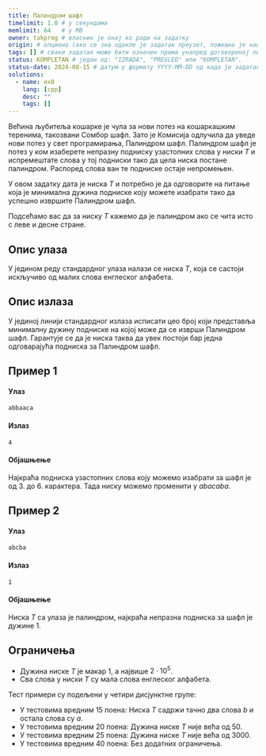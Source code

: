 ```yaml
---
title: Палиндром шафл
timelimit: 1.0 # у секундама
memlimit: 64   # y MB
owner: takprog # власник је онај ко ради на задатку
origin: # опционо (ако се зна одакле је задатак преузет, пожељно је навести извор)
tags: [] # сваки задатак може бити означен према унапред договореној листи ознака
status: KOMPLETAN # један од: "IZRADA", "PREGLED" или "KOMPLETAN".
status-date: 2024-08-15 # датум у формату YYYY-MM-DD од када је задатак у наведеном статусу
solutions:
  - name: ex0
    lang: [cpp]
    desc: ""
    tags: []
---
```


Већина љубитеља кошарке је чула за нови потез на кошаркашким теренима, такозвани Сомбор шафл. Зато је Комисија одлучила да уведе нови потез у свет програмирања, Палиндром шафл. Палиндром шафл је потез у ком изаберете непразну подниску узастопних слова у ниски $Т$ и испремештате слова у тој подниски тако да цела ниска постане палиндром. Распоред слова ван те подниске остаје непромењен.

У овом задатку дата је ниска $Т$ и потребно је да одговорите на питање која је минимална дужина подниске коју можете изабрати тако да успешно извршите Палиндром шафл.

Подсећамо вас да за ниску $T$ кажемо да је палиндром ако се чита исто с леве и десне стране.

## Опис улаза
У једином реду стандардног улаза налази се ниска $T$, која се састоји искључиво од малих слова енглеског алфабета.

## Опис излаза
У јединој линији стандардног излаза исписати цео броj који представља минималну дужину подниске на којој може да се изврши Палиндром шафл. Гарантује се да је ниска таква да увек постоји бар једна одговарајућа подниска за Палиндром шафл.

## Пример 1
#### Улаз
```
abbaaca
```

#### Излаз
```
4
```

#### Објашњење
Најкраћа подниска узастопних слова коју можемо изабрати за шафл је од 3. до 6. карактера. Тада ниску можемо променити у $abacaba$.

## Пример 2
#### Улаз
```
abcba
```

#### Излаз
```
1
```

#### Објашњење
Ниска $T$ са улаза је палиндром, најкраћа непразна подниска за шафл је дужине $1$.

## Ограничења

- Дужина ниске $T$ је макар $1$, а највише $2\cdot 10^5$.
- Сва слова у ниски $T$ су мала слова енглеског алфабета.

Тест примери су подељени у четири дисјунктне групе:

- У тестовима вредним 15 поена: Ниска $T$ садржи тачно два слова $b$ и остала слова су $a$.
- У тестовима вредним 20 поена: Дужина ниске $T$ није већа од $50$.
- У тестовима вредним 25 поена: Дужина ниске $T$ није већа од $3000$.
- У тестовима вредним 40 поена: Без додатних ограничења.
